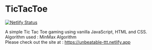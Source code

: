 # TicTacToe
[![Netlify Status](https://api.netlify.com/api/v1/badges/9330f9bf-6983-4900-ae33-e00ed1604aaa/deploy-status)](https://app.netlify.com/sites/unbeatable-ttt/deploys)

A simple Tic Tac Toe gaming using vanilla JavaScript, HTML and CSS.
<br/>
Algorithm used : MinMax Algorithm
<br/>
Please check out the site at : https://unbeatable-ttt.netlify.app

